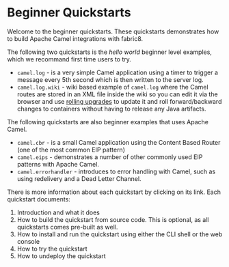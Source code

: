 Beginner Quickstarts
====================

Welcome to the beginner quickstarts. These quickstarts demonstrates how to build Apache Camel integrations with fabric8.

The following two quickstarts is the _hello world_ beginner level examples, which we recommand first time users to try.

* `camel.log` - is a very simple Camel application using a timer to trigger a message every 5th second which is then written to the server log.
* `camel.log.wiki` - wiki based example of `camel.log` where the Camel routes are stored in an <a fabric-version-link="/camel/canvas/fabric/profiles/quickstarts/karaf/beginner/camel.log.wiki.profile/camel-log.xml">XML file inside the wiki</a> so you can edit it via the browser and use <a href="/fabric/profiles/docs/fabric/rollingUpgrade.md">rolling upgrades</a> to update it and roll forward/backward changes to containers without having to release any Java artifacts.

The following quickstarts are also beginner examples that uses Apache Camel.

* `camel.cbr` - is a small Camel application using the Content Based Router (one of the most common EIP pattern)
* `camel.eips` - demonstrates a number of other commonly used EIP patterns with Apache Camel.
* `camel.errorhandler` - introduces to error handling with Camel, such as using redelivery and a Dead Letter Channel.

There is more information about each quickstart by clicking on its link. Each quickstart documents:

1. Introduction and what it does
1. How to build the quickstart from source code. This is optional, as all quickstarts comes pre-built as well.
1. How to install and run the quickstart using either the CLI shell or the web console
1. How to try the quickstart
1. How to undeploy the quickstart

 